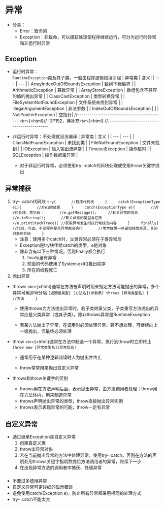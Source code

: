 
# 异常
-   分类：
    -   Error：致命的
    -   Exception：非致命，可以捕获处理使程序继续运行，可分为运行时异常和非运行时异常

## Exception

-   运行时异常：<br>
    `RuntimeException`类及其子类，一般由程序逻辑错误引起 
    | 异常类 | 含义| \| --- \| --- \| \| ArrayIndexOutOfBoundsException \|
    数组下标越界 \| \| ArithmeticException \| 算数异常 \| \|
    ArrayStoreException \| 数组包含不兼容的值的抛出异常 \| \|
    ClassCastException \| 类型转换异常 \| \| FileSystemNotFoundException
    \| 文件系统未找到异常 \| \| IllegalArgumentException \| 非法参数 \|
    \| IndexOutOfBoundsException \| \| \| NullPointerException \|
    空指针\| //--------------------------------------------
    `<br>`{=html}// 书P192，待补充`<br>`{=html}
    //--------------------------------------------

-   非运行时异常：不处理就没法编译 \| 异常类 \| 含义 \| \| --- \| --- \|
    \| ClassNotFoundException \| 未找到类 \| \| FileNotFoundException \|
    文件未找到 \| \| IOException \| 输入输出流异常 \| \|
    TimeoutException \| 操作超时 \| \| SQLException \| 操作数据库异常 \|

    -   对于非运行时异常，必须使用try···catch代码块处理或使用throw关键字抛出

异常捕获
--------

1.  try···catch代码块
    `try{       //程序代码块     }     catch(ExceptionType e1){       //对e1的处理     }     catch(ExceptionType e){       //对e的处理，常见有：       //e.getMessage();     //有关异常的信息       //e.toString();       //有关异常的类型与性质       //e.printStackTrace() //获取异常发生时执行堆栈的内容     }     finally{       //代码，可选。不论程序是否异常都会执行       //常常放置一些诸如释放资源、关闭对象的代码     }`
    -   注意：使用多个catch时，父类异常必须在子类异常后
    -   Exception是try块传给catch的类型，e是对象
    -   除非含有以下三种情况，否则finally都会执行
        1.  finally里有异常
        2.  前面的代码使用了System.exit()推出程序
        3.  所在的线程死亡
2.  抛出异常

-   throws
    `<br>`{=html}通常在方法被声明时用来指定方法可能抛出的异常，多个异常可用逗号分隔
    `[返回值类型] [方法名](参数表) throws [异常类型名] {         //方法     }`

    -   使用throws为方法抛出异常时，若子类继承父类，子类重写方法抛出的异常应是父类异常（或其子类），除非throws异常是RuntimeException

    -   若某方法抛出了异常，在调用时必须处理异常。若不想处理，可继续向上一级抛出，但最终必须处理

-   throw `<br>`{=html}通常在方法中制造一个异常，执行到throw时立即终止
    `throw new [异常类型名](异常信息)`

    -   通常用于在某种逻辑错误时人为抛出并终止

    -   throw常常用来抛出自定义异常

-   throws和throw关键字的区别

    -   throws用在方法声明后面，表示抛出异常，由方法调用者处理；throw用在方法体内，用来制造异常
    -   throws声明抛出异常的类型，throw直接抛出异常实例
    -   throws表示表现异常的可能，throw一定有异常

自定义异常
----------

-   通过继承Exception类自定义异常
    1.  创建自定义类
    2.  throw出异常对象
    3.  若在当前抛出异常的方法中处理异常，使用try···catch，否则在方法的声明处用throws关键字指明熬抛给方法调用者的异常，继续下一步
    4.  在出现异常方法的调用者中捕获、处理异常

### 

-   不要过多使用异常
-   自定义异常可更详细的显示错误
-   避免使用catch(Exception e)，防止所有异常都采用相同的处理方式
-   try···catch不能太大

